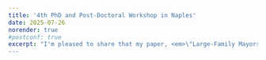 ```yaml
---
title: '4th PhD and Post-Doctoral Workshop in Naples'
date: 2025-07-26
norender: true
#postconf: true
excerpt: "I'm pleased to share that my paper, <em>\"Large-Family Mayors: Undermined Accountability in Italian Municipalities\"</em>, has been accepted for presentation at the <a href=\"https://csef.it/2025/naples-school-of-economics-4th-phd-and-post-doctoral-workshop/\">4th PhD and Post-Doctoral Workshop</a>, hosted by the University of Naples Federico II and the Center for Studies in Economics and Finance (CSEF) on September 22-23, 2025.
---
```

